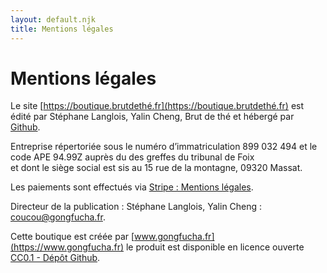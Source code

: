 ```yaml
---
layout: default.njk
title: Mentions légales
---
```


# Mentions légales

Le site [https://boutique.brutdethé.fr](https://boutique.brutdethé.fr) est édité par Stéphane Langlois, Yalin Cheng, Brut de thé et hébergé par [Github](https://github.com/about).

Entreprise répertoriée sous le numéro d’immatriculation 899 032 494 et le code APE 94.99Z auprès du des greffes du tribunal de Foix  
et dont le siège social est sis au 15 rue de la montagne, 09320 Massat.

Les paiements sont effectués via [Stripe : Mentions légales](https://stripe.com/fr/legal/france-legal-notice).

Directeur de la publication : Stéphane Langlois, Yalin Cheng : [coucou@gongfucha.fr](mailto:coucou@gongfucha.fr).

Cette boutique est créée par [www.gongfucha.fr](https://www.gongfucha.fr)
le produit est disponible en licence ouverte [CC0.1 - Dépôt Github](https://raw.githubusercontent.com/brutdethe/boutique-11ty/refs/heads/main/LICENSE).
